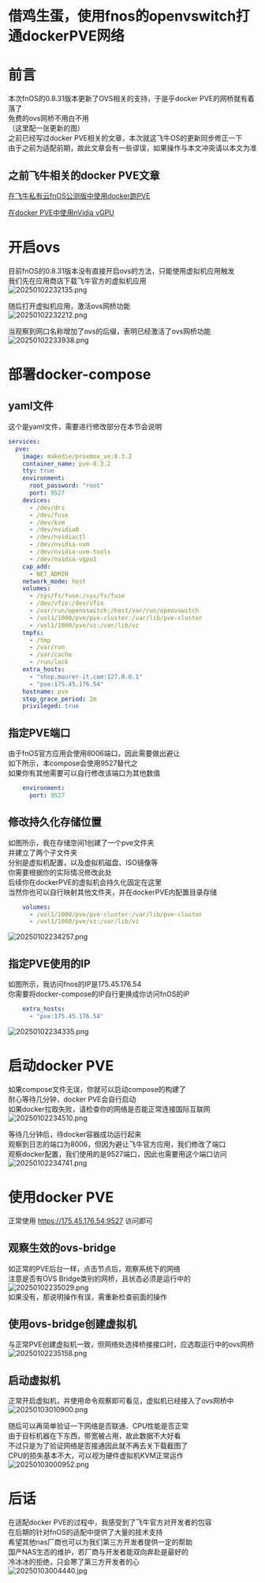 # 借鸡生蛋，使用fnos的openvswitch打通dockerPVE网络

# 前言
本次fnOS的0.8.31版本更新了OVS相关的支持，于是乎docker PVE的网桥就有着落了  
免费的ovs网桥不用白不用  
（这里配一张更新的图）  
之前已经写过docker PVE相关的文章，本次就这飞牛OS的更新同步修正一下  
由于之前为适配前期，故此文章会有一些谬误，如果操作与本文冲突请以本文为准
## 之前飞牛相关的docker PVE文章
[在飞牛私有云fnOS公测版中使用docker跑PVE](2024/09/201200_run_docker_pve_in_fnos/index.md)

[在docker PVE中使用nVidia vGPU](2024/10/102050_run_vgpu_with_docker_pve_in_fnos/index.md)

# 开启ovs
目前fnOS的0.8.31版本没有直接开启ovs的方法，只能使用虚拟机应用触发  
我们先在应用商店下载飞牛官方的虚拟机应用  
![20250102232135.png](img/20250102232135.png)

随后打开虚拟机应用，激活ovs网桥功能  
![20250102232212.png](img/20250102232212.png)

当观察到网口名称增加了ovs的后缀，表明已经激活了ovs网桥功能  
![20250102233938.png](img/20250102233938.png)

# 部署docker-compose
## yaml文件
这个是yaml文件，需要进行修改部分在本节会说明
```yaml
services:
  pve:
    image: makedie/proxmox_ve:8.3.2
    container_name: pve-8.3.2
    tty: true
    environment:
      root_password: "root"
      port: 9527
    devices:
      - /dev/dri
      - /dev/fuse
      - /dev/kvm
      - /dev/nvidia0
      - /dev/nvidiactl
      - /dev/nvidia-uvm
      - /dev/nvidia-uvm-tools
      - /dev/nvidia-vgpu1
    cap_add:
      - NET_ADMIN
    network_mode: host
    volumes:
      - /sys/fs/fuse:/sys/fs/fuse
      - /dev/vfio:/dev/vfio
      - /var/run/openvswitch:/host/var/run/openvswitch
      - /vol1/1000/pve/pve-cluster:/var/lib/pve-cluster
      - /vol1/1000/pve/vz:/var/lib/vz
    tmpfs:
      - /tmp
      - /var/run
      - /var/cache
      - /run/lock
    extra_hosts:
      - "shop.maurer-it.com:127.0.0.1"
      - "pve:175.45.176.54"
    hostname: pve
    stop_grace_period: 2m
    privileged: true
```
## 指定PVE端口
由于fnOS官方应用会使用8006端口，因此需要做出避让  
如下所示，本compose会使用9527替代之  
如果你有其他需要可以自行修改该端口为其他数值  
```yaml
    environment:
      port: 9527
```
## 修改持久化存储位置
如图所示，我在存储空间1创建了一个pve文件夹  
并建立了两个子文件夹  
分别是虚拟机配置，以及虚拟机磁盘、ISO镜像等   
你需要根据你的实际情况修改此处  
后续你在dockerPVE的虚拟机会持久化固定在这里  
当然你也可以自行映射其他文件夹，并在dockerPVE内配置目录存储  
```yaml
    volumes:
      - /vol1/1000/pve/pve-cluster:/var/lib/pve-cluster
      - /vol1/1000/pve/vz:/var/lib/vz
```
![20250102234257.png](img/20250102234257.png)  
## 指定PVE使用的IP
如图所示，我访问fnos的IP是175.45.176.54  
你需要将docker-compose的IP自行更换成你访问fnOS的IP  
```yaml
    extra_hosts:
      - "pve:175.45.176.54"
```
![20250102234335.png](img/20250102234335.png)

# 启动docker PVE
如果compose文件无误，你就可以启动compose的构建了  
耐心等待几分钟，docker PVE会自行启动  
如果docker拉取失败，请检查你的网络是否能正常连接国际互联网  
![20250102234510.png](img/20250102234510.png)

等待几分钟后，待docker容器成功运行起来  
观察到日志的端口为8006，但因为避让飞牛官方应用，我们修改了端口  
观察docker配置，我们使用的是9527端口，因此也需要用这个端口访问  
![20250102234741.png](img/20250102234741.png)

# 使用docker PVE
正常使用 https://175.45.176.54:9527 访问即可
## 观察生效的ovs-bridge
如正常的PVE后台一样，点击节点后，观察系统下的网络  
注意是否有OVS Bridge类别的网桥，且状态必须是运行中的  
![20250102235029.png](img/20250102235029.png)  
如果没有，那说明操作有误，需重新检查前面的操作
## 使用ovs-bridge创建虚拟机
与正常PVE创建虚拟机一致，但网络处选择桥接接口时，应选取运行中的ovs网桥  
![20250102235158.png](img/20250102235158.png)
## 启动虚拟机
正常开启虚拟机，并使用命令观察即可看见，虚拟机已经接入了ovs网桥中  
![20250103010900.png](img/20250103010900.png)  

随后可以再简单验证一下网络是否联通、CPU性能是否正常  
由于目标机器在下东西，带宽被占用，故此数据不大好看  
不过只是为了验证网络是否接通因此就不再去关下载截图了  
CPU的损失基本不大，可以视为硬件虚拟机KVM正常运作  
![20250103000952.png](img/20250103000952.png)

# 后话
在适配docker PVE的过程中，我感受到了飞牛官方对开发者的包容  
在后期的针对fnOS的适配中提供了大量的技术支持  
希望其他nas厂商也可以为我们第三方开发者提供一定的帮助  
国产NAS生态的维护，若厂商与开发者能双向奔赴是最好的  
冷冰冰的拒绝，只会寒了第三方开发者的心  
![20250103004440.jpg](img/20250103004440.jpg)